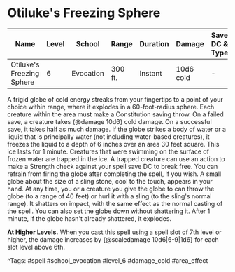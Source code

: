 # Otiluke's Freezing Sphere

| Name | Level | School | Range | Duration | Damage | Save DC & Type |
|------|-------|--------|-------|----------|--------|----------------|
| Otiluke's Freezing Sphere | 6 | Evocation | 300 ft. | Instant | 10d6 cold | - |

A frigid globe of cold energy streaks from your fingertips to a point of your choice within range, where it explodes in a 60-foot-radius sphere. Each creature within the area must make a Constitution saving throw. On a failed save, a creature takes {@damage 10d6} cold damage. On a successful save, it takes half as much damage. If the globe strikes a body of water or a liquid that is principally water (not including water-based creatures), it freezes the liquid to a depth of 6 inches over an area 30 feet square. This ice lasts for 1 minute. Creatures that were swimming on the surface of frozen water are trapped in the ice. A trapped creature can use an action to make a Strength check against your spell save DC to break free. You can refrain from firing the globe after completing the spell, if you wish. A small globe about the size of a sling stone, cool to the touch, appears in your hand. At any time, you or a creature you give the globe to can throw the globe (to a range of 40 feet) or hurl it with a sling (to the sling's normal range). It shatters on impact, with the same effect as the normal casting of the spell. You can also set the globe down without shattering it. After 1 minute, if the globe hasn't already shattered, it explodes.

**At Higher Levels.** When you cast this spell using a spell slot of 7th level or higher, the damage increases by {@scaledamage 10d6|6-9|1d6} for each slot level above 6th.

^Tags: #spell #school_evocation #level_6 #damage_cold #area_effect